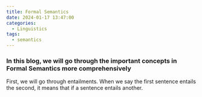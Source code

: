 ```yaml
---
title: Formal Semantics
date: 2024-01-17 13:47:00
categories:
  - Linguistics
tags:
  - semantics
---
```


### In this blog, we will go through the important concepts in Formal Semantics more comprehensively


First, we will go through entailments. When we say the first sentence entails the second, it means that if a sentence entails another.
